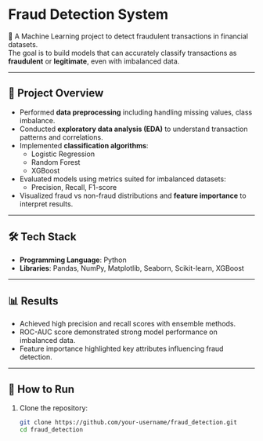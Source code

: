 # Fraud Detection System

🚀 A Machine Learning project to detect fraudulent transactions in financial datasets.  
The goal is to build models that can accurately classify transactions as **fraudulent** or **legitimate**, even with imbalanced data.

---

## 📌 Project Overview
- Performed **data preprocessing** including handling missing values, class imbalance. 
- Conducted **exploratory data analysis (EDA)** to understand transaction patterns and correlations.  
- Implemented **classification algorithms**:
  - Logistic Regression  
  - Random Forest  
  - XGBoost  
- Evaluated models using metrics suited for imbalanced datasets:
  - Precision, Recall, F1-score  
- Visualized fraud vs non-fraud distributions and **feature importance** to interpret results.

---

## 🛠️ Tech Stack
- **Programming Language**: Python  
- **Libraries**: Pandas, NumPy, Matplotlib, Seaborn, Scikit-learn, XGBoost  

---

## 📊 Results
- Achieved high precision and recall scores with ensemble methods.  
- ROC-AUC score demonstrated strong model performance on imbalanced data.  
- Feature importance highlighted key attributes influencing fraud detection.

---

## 🚀 How to Run
1. Clone the repository:  
   ```bash
   git clone https://github.com/your-username/fraud_detection.git
   cd fraud_detection
